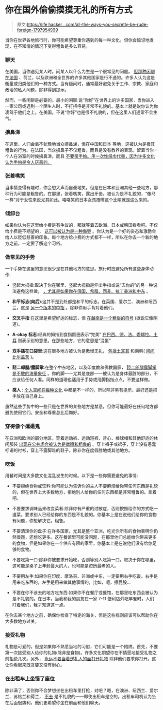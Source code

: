 # 你在国外偷偷摸摸无礼的所有方式

> 原文:[https://life hacker . com/all-the-ways-you-secretly-be-rude-foreign-1797954999](https://lifehacker.com/all-the-ways-youre-secretly-being-rude-abroad-1797954999)

当你在世界各地旅行时，你可能希望尊重你遇到的每一种文化。但你会惊讶地发现，在不知情的情况下变得粗鲁是多么容易。

### 聊天

在美国，当你遇见某人时，问某人以什么为生是一个很常见的问题。 [但那种闲聊在法国](https://qz.com/1019699/one-of-the-most-common-questions-in-american-small-talk-is-seen-as-rude-in-much-of-the-world/) 、荷兰，以及欧洲和全世界的许多其他国家是行不通的。许多人认为这是衡量或归类他们的一种方式。当有疑问时，通常最好避免关于工作、宗教、家庭和政治的私人问题，除非得到提示。

然而，一些闲聊是必要的。最小的闲聊:说“你好”在世界上的许多国家，当你进入一家公司或遇到一个陌生人时，不打招呼是非常不礼貌的。基本上就是说你认为你凌驾于他们之上。在美国，不说“你好”也是很不礼貌的，但在这里人们通常不会生气。

### 擤鼻涕

在这里，人们会毫不犹豫地当众擤鼻涕，但在中国和日本 等地，这被认为是极其粗鲁的行为。在法国，当众擤鼻子不仅粗鲁，而且是没有教养的表现。留着当你一个人在浴室的时候擤鼻涕，而且 [不要带手帕。用一次性纸巾代替，因为许多文化认为手帕是令人厌恶的。](http://www.travelandleisure.com/slideshows/worlds-worst-cultural-mistakes#7)

### **张着嘴笑**

当事情变得有趣时，你会想大声而自豪地笑。但是在日本和亚洲其他一些地方，那种行为可能是粗鲁的。在那里，张着嘴笑，露出牙齿，被认为是不礼貌的，“像马一样”对于女性来说尤其如此。咯咯笑的日本女孩捂嘴这个比喻就是这么来的。

### 倾卸台

如果你认为在这里给小费是有争议的，那就等着去欧洲、日本或韩国看看吧。不仅给小费是不期望的， [这可以被认为是一种侮辱](http://nypost.com/2014/08/21/the-10-most-accidentally-offensive-things-americans-do-overseas/) 。你认为是一个好的姿态和激励会给人以贬低慈善的印象。每个地方给小费的方式都不一样，所以在你去一个新的地方之前，一定要了解这个习俗。

### 做常见的手势

一个手势在这里的意思很少是在其他地方的意思。旅行时应避免所有这些身体动作:

*   竖起大拇指:取决于你在哪里，竖起大拇指是伸出手指或说“去你的”的另一种说法避免这样做， [，尤其是如果你在俄国、希腊、西非、拉丁美洲和中东](https://www.theatlantic.com/international/archive/2011/09/the-worlds-rudest-hand-gestures/245238/#slide8) 。

*   **和平标志(向后)**:这并不是到处都是和平的标志。在英国、爱尔兰、澳洲和纽西兰，这是 [另一个版本的中指](http://nypost.com/2014/08/21/the-10-most-accidentally-offensive-things-americans-do-overseas/) 。除非你用手背对着他们。

*   **交叉手指**:在这里是希望好运的标志，但 [在越南是一个粗俗的符号](http://mentalfloss.com/article/62421/11-american-behaviors-are-considered-rude-around-world) (据说它像阴道)。

*   **A-okay 标志**:经典的拇指到食指圆圈表示“完美” [在巴西、德、法、委瑞拉、土耳](http://nypost.com/2014/08/21/the-10-most-accidentally-offensive-things-americans-do-overseas/) 则表示别的意思。在那些地方，它的意思是“混蛋”

*   **双手插在口袋里**:这在很多地方被认为是傲慢无礼， [包括土耳其](http://nypost.com/2014/08/21/the-10-most-accidentally-offensive-things-americans-do-overseas/) 和南韩( [问问比尔盖茨](http://www.npr.org/sections/thetwo-way/2013/04/23/178650537/bill-gates-handshake-with-south-koreas-park-sparks-debate) )。

*   **跷二郎腿/露脚掌**:在整个中东地区，以及印度教和佛教国家， [跷二郎腿露脚掌是不敬的海量象征](http://www.telegraph.co.uk/news/worldnews/middleeast/iraq/3776970/Arab-culture-the-insult-of-the-shoe.html) 。你的脚——尤其是底部——被认为是身体最脏的部分，不应该给任何人看。同样的道理也适用于手势或用脚指指点点。不要这样做。

*   **感人** : [个人空间在每种文化](https://lifehacker.com/what-personal-space-means-to-the-rest-of-world-1794130182) 中都是不一样的，所以除非另有提示，最好还是把手放在自己身上。

虽然这些手势中的一些只是在世界的某些地方是禁忌，但你可能最好在任何地方都避免使用它们。安全和尊重总比后悔好。

### 穿得像个邋遢鬼

在亚洲和欧洲的部分地区，穿着运动裤、运动短裤、背心、棒球帽和其他舒适的休闲服装 [出现在公共场合被认为是邋遢和粗鲁的](http://www.businessinsider.com/american-customs-that-are-offensive-abroad-2015-8) 。穿上裤子或裙子，穿上没有愚蠢标语的衬衫，穿上不露脚趾的鞋子，除非你在度假胜地或其他地方。

### 吃饭

用餐时间是大多数文化混乱发生的时候。以下是一些你需要避免的事情:

*   不要拒绝食物或饮料:你可能认为告诉你的主人不要麻烦给你带任何东西是礼貌的，但在世界上大多数地方，拒绝别人给你的任何东西都是非常粗鲁的。拿着吧。

*   不要要求调味品来改变菜肴:除非你有严重的过敏症，否则按照给你的方式吃一道菜。要求别人已经给你的东西是不礼貌的。你基本上是在说他们给你的食物有问题，你想解决它。粗鲁。

*   不要清理你的盘子:在许多国家，尤其是整个亚洲，吃光你所有的食物表明你仍然很饿，还想吃更多。这在餐馆里可能没问题，在那里他们总能给你带来更多的食物，但是如果你在一个供应有限的家里，你基本上是在说他们没有给你足够的食物。

*   不要吃第一口:除非你被要求开始吃，否则等别人吃第一口。取决于你在哪里，这可能是桌子上年龄最大的人，也可能是资历最老的人。

*   不要用左手:如果你在印度、摩洛哥、非洲或中东，一定要用右手吃饭。右手是用来吃东西的，左手是用来做其他事情的，比如，呃，擦屁股...

*   不要在你不该去的地方吃东西:如果你不在餐厅或餐馆，在那里吃东西会被认为是不礼貌的。在日本，当我和我的朋友在一家 7-11 便利店外吃早餐时，人们盯着我们，我才知道这一点。

在你去某个地方之前，确保你检查了特定的海关，但是这些规则应该可以帮助你在大多数地方过关。

### 接受礼物

礼物是可爱的，但是如果你不熟悉当地的习俗，它们可能是一个陷阱。首先，不要第一次接受别人给你的礼物(除非是食物)。许多文化期望你在不情愿地接受礼物之前拒绝几次。另外， [永远不要当着送礼人的面打开礼物](http://mentalfloss.com/article/62421/11-american-behaviors-are-considered-rude-around-world) 除非他们要求你打开。这让你看起来既贪婪又没有耐心。

### 在出租车上坐错了座位

除非满了，否则你不会梦想坐在出租车里打枪，对吧？嗯，在澳洲、纽西兰、爱尔兰、苏格兰和荷兰， [不去](https://www.taxifarefinder.com/newsroom/2012/08/16/front-or-back-seat-of-a-taxi/) 是不礼貌的——即使出租车是空的。出租车司机认为坐在后面很势利，他们更希望你坐在前面和他们聊天。